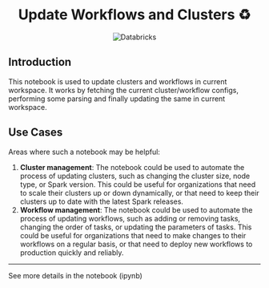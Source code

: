 <h1 align="center">Update Workflows and Clusters ♻️</h1>
<p align="center">
    <img alt="Databricks" src="https://img.shields.io/badge/Databricks-FF3621.svg?style=for-the-badge&logo=Databricks&logoColor=white" />
</p>

## Introduction

This notebook is used to update clusters and workflows in current workspace. It works by fetching the current cluster/workflow configs, performing some parsing and finally updating the same in current workspace.

## Use Cases

Areas where such a notebook may be helpful:

1. **Cluster management**: The notebook could be used to automate the process of updating clusters, such as changing the cluster size, node type, or Spark version. This could be useful for organizations that need to scale their clusters up or down dynamically, or that need to keep their clusters up to date with the latest Spark releases.
2. **Workflow management**: The notebook could be used to automate the process of updating workflows, such as adding or removing tasks, changing the order of tasks, or updating the parameters of tasks. This could be useful for organizations that need to make changes to their workflows on a regular basis, or that need to deploy new workflows to production quickly and reliably.

---
See more details in the notebook (ipynb)
